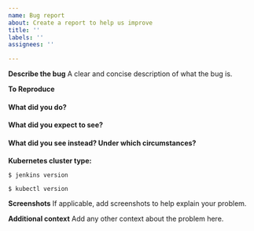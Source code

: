 ```yaml
---
name: Bug report
about: Create a report to help us improve
title: ''
labels: ''
assignees: ''

---
```


**Describe the bug**
A clear and concise description of what the bug is.

**To Reproduce**

#### What did you do?

<!-- A clear and concise description of the steps you took (or insert a code snippet). -->

#### What did you expect to see?

<!-- A clear and concise description of what you expected to happen (or insert a code snippet). -->

#### What did you see instead? Under which circumstances?

<!-- A clear and concise description of what ACTUALLY happened (or insert a code snippet). -->

**Kubernetes cluster type:**

<!-- The type of cluster used for testing/deployment, ex. "vanilla", "OpenShift" -->

`$ jenkins version`

<!-- If applicable, insert the output of `jenkins version` here -->

`$ kubectl version`

<!-- If applicable, insert the output of `kubectl version` here -->

**Screenshots**
If applicable, add screenshots to help explain your problem.

**Additional context**
Add any other context about the problem here.